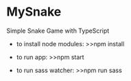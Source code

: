 # MySnake
Simple Snake Game with TypeScript

- to install node modules: >>npm install
- to run app: >>npm start

- to run sass watcher: >>npm run sass
